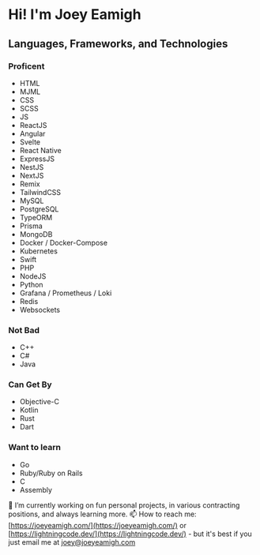 # Hi! I'm Joey Eamigh

## Languages, Frameworks, and Technologies

### Proficent

* HTML
* MJML
* CSS
* SCSS
* JS
* ReactJS
* Angular
* Svelte
* React Native
* ExpressJS
* NestJS
* NextJS
* Remix
* TailwindCSS
* MySQL
* PostgreSQL
* TypeORM
* Prisma
* MongoDB
* Docker / Docker-Compose
* Kubernetes
* Swift
* PHP
* NodeJS
* Python
* Grafana / Prometheus / Loki
* Redis
* Websockets

### Not Bad

* C++
* C#
* Java

### Can Get By

* Objective-C
* Kotlin
* Rust
* Dart

### Want to learn

* Go
* Ruby/Ruby on Rails
* C
* Assembly

🔭 I’m currently working on fun personal projects, in various contracting positions, and always learning more.
📫 How to reach me: [https://joeyeamigh.com/](https://joeyeamigh.com/) or [https://lightningcode.dev/](https://lightningcode.dev/) - but it's best if you just email me at [joey@joeyeamigh.com](mailto:joey@joeyeamigh.com)


